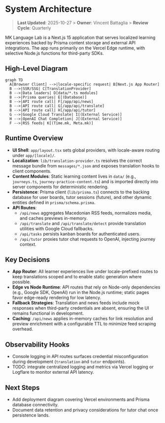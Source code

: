 # System Architecture

> **Last Updated**: 2025-10-27  > **Owner**: Vincent Battaglia  > **Review Cycle**: Quarterly

MK Language Lab is a Next.js 15 application that serves localized learning experiences backed by Prisma content storage and external API integrations. The app runs primarily on the Vercel Edge runtime, with selective Node.js functions for third-party SDKs.

## High-Level Diagram

```mermaid
graph TD
  A[Browser Client] -->|locale-specific request| B[Next.js App Router]
  B -->|SSR/SSG| C[TranslationProvider]
  B -->|Data loaders| D[data/*.ts modules]
  B -->|Prisma queries| E[(Database)]
  B -->|API route call| F[/app/api/news]
  B -->|API route call| G[/app/api/translate]
  B -->|API route call| H[/app/api/tutor]
  G -->|Google Cloud Translate| I[(External Service)]
  H -->|OpenAI Chat Completion| J[(External Service)]
  F -->|RSS feeds| K[(Time.mk, Meta.mk)]
```

## Runtime Overview

- **UI Shell**: `app/layout.tsx` sets global providers, with locale-aware routing under `app/[locale]/`.
- **Localization**: `lib/translation-provider.ts` resolves the correct message bundle from `messages/*.json` and exposes translation hooks to client components.
- **Content Modules**: Static learning content lives in `data/` (e.g., `journeys.ts`, `journey-practice-content.ts`) and is imported directly into server components for deterministic rendering.
- **Persistence**: Prisma client (`lib/prisma.ts`) connects to the backing database for user boards, tutor sessions (future), and other dynamic entities defined in `prisma/schema.prisma`.
- **API Routes**:
  - `/api/news` aggregates Macedonian RSS feeds, normalizes media, and caches previews in-memory.
  - `/api/translate` and `/api/translate/detect` provide translation utilities with Google Cloud fallbacks.
  - `/api/tasks` persists kanban boards for authenticated users.
  - `/api/tutor` proxies tutor chat requests to OpenAI, injecting journey context.

## Key Decisions

- **App Router**: All learner experiences live under locale-prefixed routes to keep translations scoped and to enable static generation where possible.
- **Edge vs Node Runtime**: API routes that rely on Node-only dependencies (e.g., Google SDK, OpenAI) run in the Node.js runtime; static pages favor edge-ready rendering for low latency.
- **Fallback Strategies**: Translation and news feeds include mock responses when third-party credentials are absent, ensuring the UI remains functional in development.
- **Caching**: `/api/news` applies in-memory caches for link resolution and preview enrichment with a configurable TTL to minimize feed scraping overhead.

## Observability Hooks

- Console logging in API routes surfaces credential misconfiguration during development (`translation` and `tutor` endpoints).
- TODO: integrate centralized logging and metrics via Vercel logging or Logflare to monitor external API latency.

## Next Steps

- Add deployment diagram covering Vercel environments and Prisma database connectivity.
- Document data retention and privacy considerations for tutor chat once persistence lands.
